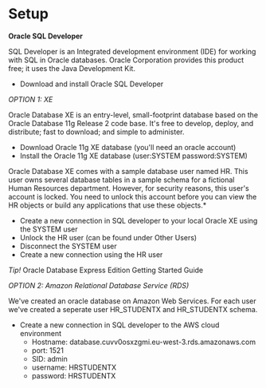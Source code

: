 # Setup

**Oracle SQL Developer**

SQL Developer is an Integrated development environment (IDE) for working with SQL in Oracle databases. Oracle Corporation provides this product free; it uses the Java Development Kit.

- Download and install Oracle SQL Developer

*OPTION 1: XE*

Oracle Database XE is an entry-level, small-footprint database based on the Oracle Database 11g Release 2 code base.  It's free to develop, deploy, and distribute; fast to download; and simple to administer.

- Download Oracle 11g XE database (you'll need an oracle account)
- Install the Oracle 11g XE database (user:SYSTEM password:SYSTEM)

Oracle Database XE comes with a sample database user named HR. 
This user owns several database tables in a sample schema for a fictional Human Resources department. 
However, for security reasons, this user's account is locked. 
You need to unlock this account before you can view the HR objects or build any applications that use these objects.*
- Create a new connection in SQL developer to your local Oracle XE using the SYSTEM user
- Unlock the HR user (can be found under Other Users)
- Disconnect the SYSTEM user
- Create a new connection using the HR user

*Tip!* Oracle Database Express Edition Getting Started Guide

*OPTION 2: Amazon Relational Database Service (RDS)*

We've created an oracle database on Amazon Web Services. For each user we've created a seperate user HR_STUDENTX  and HR_STUDENTX schema. 

- Create a new connection in SQL developer to the AWS cloud environment
    - Hostname: database.cuvv0osxzgmi.eu-west-3.rds.amazonaws.com
    - port: 1521
    - SID: admin
    - username: HRSTUDENTX
    - password: HRSTUDENTX
    
